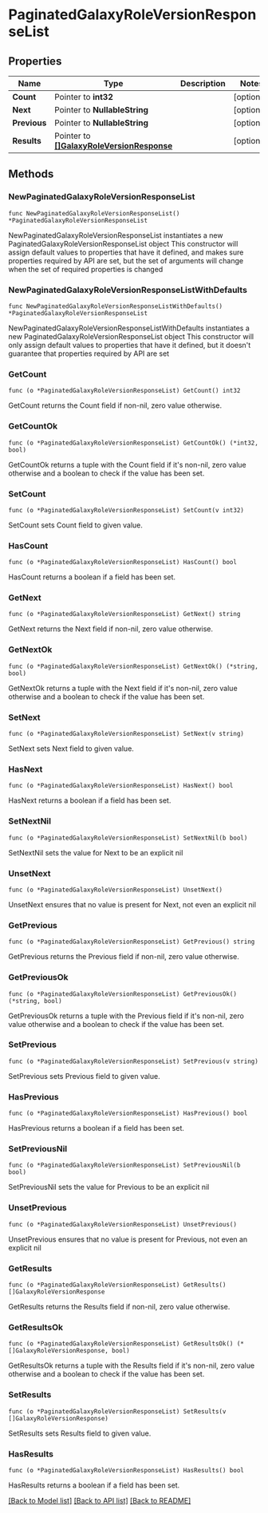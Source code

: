 # PaginatedGalaxyRoleVersionResponseList

## Properties

Name | Type | Description | Notes
------------ | ------------- | ------------- | -------------
**Count** | Pointer to **int32** |  | [optional] 
**Next** | Pointer to **NullableString** |  | [optional] 
**Previous** | Pointer to **NullableString** |  | [optional] 
**Results** | Pointer to [**[]GalaxyRoleVersionResponse**](GalaxyRoleVersionResponse.md) |  | [optional] 

## Methods

### NewPaginatedGalaxyRoleVersionResponseList

`func NewPaginatedGalaxyRoleVersionResponseList() *PaginatedGalaxyRoleVersionResponseList`

NewPaginatedGalaxyRoleVersionResponseList instantiates a new PaginatedGalaxyRoleVersionResponseList object
This constructor will assign default values to properties that have it defined,
and makes sure properties required by API are set, but the set of arguments
will change when the set of required properties is changed

### NewPaginatedGalaxyRoleVersionResponseListWithDefaults

`func NewPaginatedGalaxyRoleVersionResponseListWithDefaults() *PaginatedGalaxyRoleVersionResponseList`

NewPaginatedGalaxyRoleVersionResponseListWithDefaults instantiates a new PaginatedGalaxyRoleVersionResponseList object
This constructor will only assign default values to properties that have it defined,
but it doesn't guarantee that properties required by API are set

### GetCount

`func (o *PaginatedGalaxyRoleVersionResponseList) GetCount() int32`

GetCount returns the Count field if non-nil, zero value otherwise.

### GetCountOk

`func (o *PaginatedGalaxyRoleVersionResponseList) GetCountOk() (*int32, bool)`

GetCountOk returns a tuple with the Count field if it's non-nil, zero value otherwise
and a boolean to check if the value has been set.

### SetCount

`func (o *PaginatedGalaxyRoleVersionResponseList) SetCount(v int32)`

SetCount sets Count field to given value.

### HasCount

`func (o *PaginatedGalaxyRoleVersionResponseList) HasCount() bool`

HasCount returns a boolean if a field has been set.

### GetNext

`func (o *PaginatedGalaxyRoleVersionResponseList) GetNext() string`

GetNext returns the Next field if non-nil, zero value otherwise.

### GetNextOk

`func (o *PaginatedGalaxyRoleVersionResponseList) GetNextOk() (*string, bool)`

GetNextOk returns a tuple with the Next field if it's non-nil, zero value otherwise
and a boolean to check if the value has been set.

### SetNext

`func (o *PaginatedGalaxyRoleVersionResponseList) SetNext(v string)`

SetNext sets Next field to given value.

### HasNext

`func (o *PaginatedGalaxyRoleVersionResponseList) HasNext() bool`

HasNext returns a boolean if a field has been set.

### SetNextNil

`func (o *PaginatedGalaxyRoleVersionResponseList) SetNextNil(b bool)`

 SetNextNil sets the value for Next to be an explicit nil

### UnsetNext
`func (o *PaginatedGalaxyRoleVersionResponseList) UnsetNext()`

UnsetNext ensures that no value is present for Next, not even an explicit nil
### GetPrevious

`func (o *PaginatedGalaxyRoleVersionResponseList) GetPrevious() string`

GetPrevious returns the Previous field if non-nil, zero value otherwise.

### GetPreviousOk

`func (o *PaginatedGalaxyRoleVersionResponseList) GetPreviousOk() (*string, bool)`

GetPreviousOk returns a tuple with the Previous field if it's non-nil, zero value otherwise
and a boolean to check if the value has been set.

### SetPrevious

`func (o *PaginatedGalaxyRoleVersionResponseList) SetPrevious(v string)`

SetPrevious sets Previous field to given value.

### HasPrevious

`func (o *PaginatedGalaxyRoleVersionResponseList) HasPrevious() bool`

HasPrevious returns a boolean if a field has been set.

### SetPreviousNil

`func (o *PaginatedGalaxyRoleVersionResponseList) SetPreviousNil(b bool)`

 SetPreviousNil sets the value for Previous to be an explicit nil

### UnsetPrevious
`func (o *PaginatedGalaxyRoleVersionResponseList) UnsetPrevious()`

UnsetPrevious ensures that no value is present for Previous, not even an explicit nil
### GetResults

`func (o *PaginatedGalaxyRoleVersionResponseList) GetResults() []GalaxyRoleVersionResponse`

GetResults returns the Results field if non-nil, zero value otherwise.

### GetResultsOk

`func (o *PaginatedGalaxyRoleVersionResponseList) GetResultsOk() (*[]GalaxyRoleVersionResponse, bool)`

GetResultsOk returns a tuple with the Results field if it's non-nil, zero value otherwise
and a boolean to check if the value has been set.

### SetResults

`func (o *PaginatedGalaxyRoleVersionResponseList) SetResults(v []GalaxyRoleVersionResponse)`

SetResults sets Results field to given value.

### HasResults

`func (o *PaginatedGalaxyRoleVersionResponseList) HasResults() bool`

HasResults returns a boolean if a field has been set.


[[Back to Model list]](../README.md#documentation-for-models) [[Back to API list]](../README.md#documentation-for-api-endpoints) [[Back to README]](../README.md)


